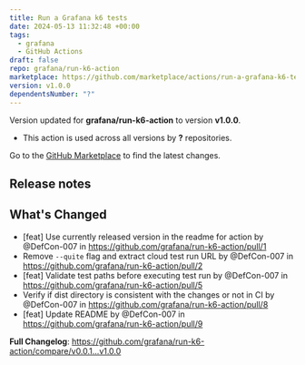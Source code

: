 ```yaml
---
title: Run a Grafana k6 tests
date: 2024-05-13 11:32:48 +00:00
tags:
  - grafana
  - GitHub Actions
draft: false
repo: grafana/run-k6-action
marketplace: https://github.com/marketplace/actions/run-a-grafana-k6-tests
version: v1.0.0
dependentsNumber: "?"
---
```



Version updated for **grafana/run-k6-action** to version **v1.0.0**.
- This action is used across all versions by **?** repositories.

Go to the [GitHub Marketplace](https://github.com/marketplace/actions/run-a-grafana-k6-tests) to find the latest changes.

## Release notes

## What's Changed
* [feat] Use currently released version in the readme for action by @DefCon-007 in https://github.com/grafana/run-k6-action/pull/1
* Remove `--quite` flag and extract cloud test run URL by @DefCon-007 in https://github.com/grafana/run-k6-action/pull/2
* [feat] Validate test paths before executing test run by @DefCon-007 in https://github.com/grafana/run-k6-action/pull/5
* Verify if dist directory is consistent with the changes or not in CI by @DefCon-007 in https://github.com/grafana/run-k6-action/pull/8
* [feat] Update README by @DefCon-007 in https://github.com/grafana/run-k6-action/pull/9


**Full Changelog**: https://github.com/grafana/run-k6-action/compare/v0.0.1...v1.0.0
